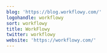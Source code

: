 ```yaml
---
blog: 'https://blog.workflowy.com/'
logohandle: workflowy
sort: workflowy
title: WorkFlowy
twitter: workflowy
website: 'https://workflowy.com/'
---
```

